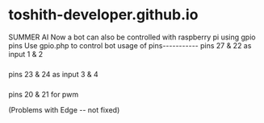 # toshith-developer.github.io
SUMMER AI
Now a bot can also be controlled with raspberry pi using gpio pins
Use gpio.php to control bot
usage of pins-----------
pins 27 & 22 as input 1 & 2
###
pins 23 & 24 as input 3 & 4
###
pins 20 & 21 for pwm

(Problems with Edge -- not fixed)
